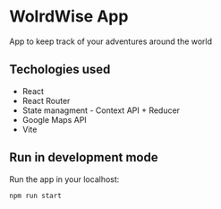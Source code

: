# WolrdWise App

App to keep track of your adventures around the world

## Techologies used
- React 
- React Router
- State managment - Context API + Reducer
- Google Maps API
- Vite

## Run in development mode
Run the app in your localhost:

```
npm run start
```

